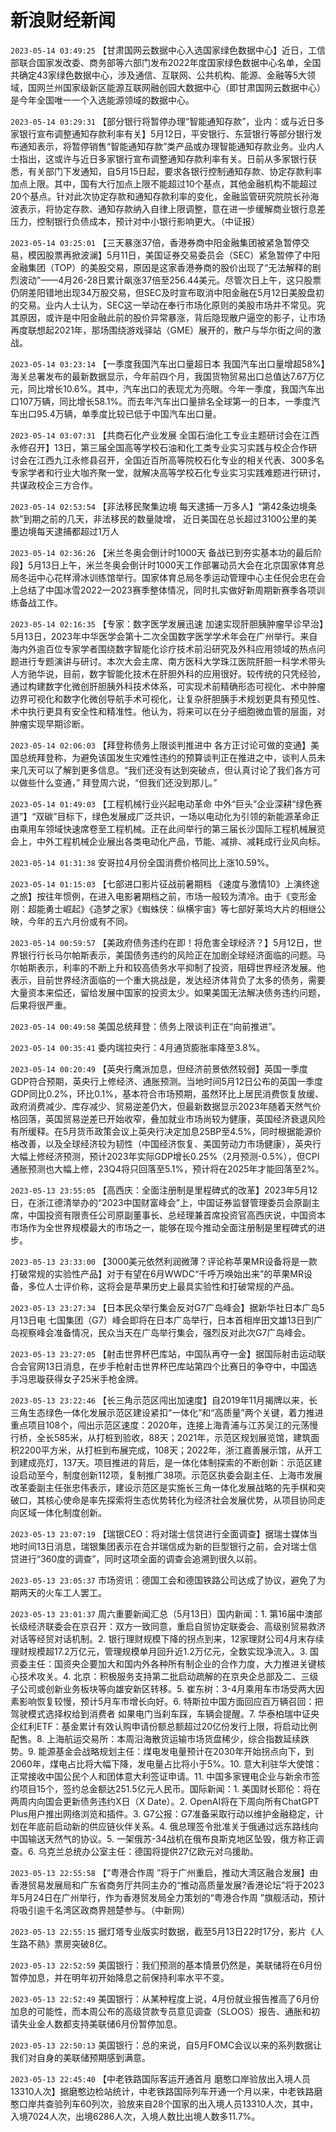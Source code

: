 # 新浪财经新闻
`2023-05-14 03:49:25` 【甘肃国网云数据中心入选国家绿色数据中心】近日，工信部联合国家发改委、商务部等六部门发布2022年度国家绿色数据中心名单，全国共确定43家绿色数据中心，涉及通信、互联网、公共机构、能源、金融等5大领域，国网兰州国家级新区能源互联网融创园大数据中心（即甘肃国网云数据中心）是今年全国唯一一个入选能源领域的数据中心。

`2023-05-14 03:29:31` 【部分银行将暂停办理“智能通知存款”，业内：或与近日多家银行宣布调整通知存款利率有关】5月12日，平安银行、东营银行等部分银行发布通知表示，将暂停销售“智能通知存款”类产品或办理智能通知存款业务。业内人士指出，这或许与近日多家银行宣布调整通知存款利率有关。日前从多家银行获悉，有关部门下发通知，自5月15日起，要求各银行控制通知存款、协定存款利率加点上限。其中，国有大行加点上限不能超过10个基点，其他金融机构不能超过20个基点。针对此次协定存款和通知存款利率的变化，金融监管研究院院长孙海波表示，将协定存款、通知存款纳入自律上限调整，意在进一步缓解商业银行息差压力，控制银行负债成本，预计对中小银行影响更大。（中证报）

`2023-05-14 03:25:01` 【三天暴涨37倍，香港券商中阳金融集团被紧急暂停交易，模因股票再掀波澜】5月11日，美国证券交易委员会（SEC）紧急暂停了中阳金融集团（TOP）的美股交易，原因是这家香港券商的股价出现了“无法解释的剧烈波动”——4月26-28日累计飙涨37倍至256.44美元。尽管次日上午，这只股票仍阴差阳错地出现34万股交易，但SEC及时宣布取消中阳金融在5月12日美股盘初的交易。业内人士认为，SEC这一举动在奉行市场化原则的美股市场并不常见。究其原因，或许是中阳金融此前的股价异常暴涨，背后隐现散户逼空的影子，让市场再度联想起2021年，那场围绕游戏驿站（GME）展开的，散户与华尔街之间的激战。

`2023-05-14 03:23:14` 【一季度我国汽车出口量超日本 我国汽车出口量增超58%】海关总署发布的最新数据显示，今年前四个月，我国货物贸易出口总值达7.67万亿元，同比增长10.6%。其中，汽车出口的表现尤为亮眼。今年一季度，我国汽车出口107万辆，同比增长58.1%。而去年汽车出口量排名全球第一的日本，一季度汽车出口95.4万辆，单季度比较已低于中国汽车出口量。

`2023-05-14 03:07:31` 【共商石化产业发展 全国石油化工专业主题研讨会在江西永修召开】13日，第三届全国高等学校石油和化工类专业实习实践与校企合作研讨会在江西九江永修县召开，全国近百所高等院校石化专业的相关代表、300多名专家学者和行业大咖齐聚一堂，就解决高等学校石化专业实习实践难题进行研讨，共谋政校企三方合作。

`2023-05-14 02:53:54` 【非法移民聚集边境 每天逮捕一万多人】“第42条边境条款”到期之前的几天，非法移民的数量陡增， 近日美国在总长超过3100公里的美墨边境每天逮捕都超过1万人

`2023-05-14 02:36:26` 【米兰冬奥会倒计时1000天 备战已到夯实基本功的最后阶段】5月13日上午，米兰冬奥会倒计时1000天工作部署动员大会在北京国家体育总局冬运中心花样滑冰训练馆举行。国家体育总局冬季运动管理中心主任倪会忠在会上总结了中国冰雪2022—2023赛季整体情况，同时扎实做好新周期新赛季各项训练备战工作。

`2023-05-14 02:16:35` 【专家：数字医学发展迅速 加速实现肝胆胰肿瘤早诊早治】5月13日，2023年中华医学会第十二次全国数字医学学术年会在广州举行。来自海内外逾百位专家学者围绕数字智能化诊疗技术前沿研究及外科应用领域的热点问题进行专题演讲与研讨。本次大会主席、南方医科大学珠江医院肝胆一科学术带头人方驰华说，目前，数字智能化技术在肝胆外科的应用很好。较传统的只凭经验，通过构建数字化微创肝胆胰外科技术体系，可实现术前精确形态可视化、术中肿瘤边界可视化和数字化微创导航手术可视化，让复杂肝胆胰手术规划更具有预见性、术中执行更具有安全性和精准性。他认为，将来可以在分子细胞微血管的层面，对肿瘤实现早期诊断。

`2023-05-14 02:06:03` 【拜登称债务上限谈判推进中 各方正讨论可做的变通】美国总统拜登称，为避免该国发生灾难性违约的预算谈判正在推进之中，谈判人员未来几天可以了解到更多信息。“我们还没有达到突破点，但认真讨论了我们各方可以做些什么变通，” 拜登周六说，“但我们还没到那儿。”

`2023-05-14 01:49:03` 【工程机械行业兴起电动革命 中外“巨头”企业深耕“绿色赛道”】“双碳”目标下，绿色发展成广泛共识，一场以电动化为引领的新能源革命正由乘用车领域快速席卷至工程机械。正在此间举行的第三届长沙国际工程机械展览会上，中外工程机械企业展出各类电动化产品，节能、减排、减耗成行业风向标。

`2023-05-14 01:31:38` 安哥拉4月份全国消费价格同比上涨10.59%。

`2023-05-14 01:15:03` 【七部进口影片征战前暑期档 《速度与激情10》上演终途之旅】按往年惯例，在进入电影暑期档之前，市场一般较为清冷。由于《变形金刚：超能勇士崛起》《造梦之家》《蜘蛛侠：纵横宇宙》等七部好莱坞大片的相继公映，今年的五六月份或有不同。

`2023-05-14 00:59:57` 【美政府债务违约在即！将危害全球经济？】5月12日，世界银行行长马尔帕斯表示，美国债务违约的风险正在加剧全球经济面临的问题。马尔帕斯表示，利率的不断上升和较高债务水平抑制了投资，阻碍世界经济发展。他表示，目前世界经济面临的一个重大挑战是，发达经济体背负了太多的债务，需要大量资本来偿还，留给发展中国家的投资太少。如果美国无法解决债务违约问题，后果将很严重。

`2023-05-14 00:49:58` 美国总统拜登：债务上限谈判正在“向前推进”。

`2023-05-14 00:35:41` 委内瑞拉央行：4月通货膨胀率降至3.8%。

`2023-05-14 00:20:49` 【英央行鹰派加息，但经济前景依然较弱】英国一季度GDP符合预期，英央行上修经济、通胀预测。当地时间5月12日公布的英国一季度GDP同比0.2%，环比0.1%，基本符合市场预期，虽然环比上居民消费恢复放缓、政府消费减少、库存减少、贸易逆差仍大，但最新数据显示2023年随着天然气价格回落，英国贸易逆差已开始收窄，叠加就业市场尚较为健康，英国经济衰退风险有所缓释。在5月货币政策会议上英央行决定加息25BP至4.5%，同时根据能源价格改善，以及全球经济较为韧性（中国经济恢复、美国劳动力市场健康），英央行大幅上修经济预测，预计2023年实际GDP增长0.25%（2月预测-0.5%），但CPI通胀预测也大幅上修，23Q4将只回落至5.1%，预计将在2025年才能回落至2%。

`2023-05-13 23:55:05` 【高西庆：全面注册制是里程碑式的改革】2023年5月12日，在浙江德清举办的“2023中国财富峰会”上，中国证券监督管理委员会原副主席，中国投资有限责任公司原副董事长、总经理兼首席投资官高西庆说，中国资本市场作为全世界规模最大的市场之一，能够在现今推动全面注册制是里程碑式的进步。

`2023-05-13 23:33:00` 【3000美元依然利润微薄？评论称苹果MR设备将是一款打破常规的实验性产品】对于有望在6月WWDC“千呼万唤始出来”的苹果MR设备，多位人士评价称，这将会是苹果历史上最具实验性和打破常规的产品。

`2023-05-13 23:27:34` 【日本民众举行集会反对G7广岛峰会】据新华社日本广岛5月13日电 七国集团（G7）峰会即将在日本广岛举行，日本首相岸田文雄13日到广岛视察峰会准备情况，民众当天在广岛举行集会，强烈反对此次G7广岛峰会。

`2023-05-13 23:27:05` 【射击世界杯巴库站，中国队再夺一金】据国际射击运动联合会官网13日消息，在步手枪射击世界杯巴库站第四个比赛日的争夺中，中国选手冯思璇获得女子25米手枪金牌。

`2023-05-13 23:22:46` 【长三角示范区闯出加速度】自2019年11月揭牌以来，长三角生态绿色一体化发展示范区建设紧扣“一体化”和“高质量”两个关键，着力推进重点项目108个，闯出示范区速度：2020年，连接上海青浦与江苏吴江的元荡慢行桥，全长585米，从打桩到验收，88天；2021年，示范区规划展览馆，建筑面积2200平方米，从打桩到布展完成，108天；2022年，浙江嘉善展示馆，从开工到建成亮灯，137天。项目推进的背后，是一体化体制探索的不断创新：示范区建设启动至今，制度创新112项，复制推广38项。示范区执委会副主任、上海市发展改革委副主任张忠伟表示，建设示范区是实施长三角一体化发展战略的先手棋和突破口，其核心使命是率先探索将生态优势转化为经济社会发展优势，从项目协同走向区域一体化制度创新。

`2023-05-13 23:07:19` 【瑞银CEO：将对瑞士信贷进行全面调查】据瑞士媒体当地时间13日消息，瑞银集团表示在合并瑞信成为新的巨型银行之前，会对瑞士信贷进行“360度的调查”，同时这项全面的调查会追溯到很久以前。

`2023-05-13 23:05:37` 市场资讯：德国工会和德国铁路公司达成了协议，避免了为期两天的火车工人罢工。

`2023-05-13 23:01:37` 周六重要新闻汇总（5月13日）国内新闻：1. 第16届中澳部长级经济联委会在京召开：双方一致同意，重启自贸协定联委会、高级别贸易救济对话等经贸对话机制。2. 银行理财规模下降的拐点到来，12家理财公司4月末存续理财规模超17.2万亿元，管理规模单月回升近1.2万亿元，全数实现净流入。3. 国资委主任：国资央企要加大和国内外各种所有制企业的合作力度，大力推进关键核心技术攻关。4. 北京：积极服务支持第二批启动疏解的在京央企总部及二、三级子公司或创新业务板块等向雄安新区转移。5. 崔东树：3-4月乘用车市场受两大因素影响恢复较慢，预计5月车市增长向好。6. 特斯拉中国方面回应百万辆召回：把驾驶模式选择权给到消费者 如果电门当刹车踩，车辆会提醒。7. 华泰柏瑞中证央企红利ETF：基金累计有效认购申请份额总额超过20亿份发行上限，将启动比例配售。8. 上海航运交易所：本周沿海散货运输市场货盘稀少，综合指数延续跌势。9. 能源基金会战略规划主任：煤电发电量预计在2030年开始拐点向下，到2060年，煤电占比将大幅下降，发电量占比将小于5%。10. 意大利驻华大使馆：正常接收中国公民个人和团体意大利签证申请。11. 中国多家锂电企业与新余市签约项目15个，签约总金额达251.5亿元人民币。国际新闻：1. 美国财长耶伦：将在两周内向国会更新债务违约X日（X Date）。2. OpenAI将在下周向所有ChatGPT Plus用户推出网络浏览和插件。3. G7公报：G7准备采取行动以维护金融稳定，计划在年底前启动新的供应链伙伴关系。4. 俄总理签令批准关于俄通过远东路线向中国输送天然气的协议。5. 一架俄苏-34战机在俄布良斯克地区坠毁，俄方称正调查。6. 乌克兰总统办公室主任：德国将提供27亿欧元对乌援助。

`2023-05-13 22:55:58` 【“粤港合作周 ”将于广州重启，推动大湾区融合发展】由香港贸易发展局和广东省商务厅共同主办的“推动高质量发展?香港论坛”将于2023年5月24日在广州举行，作为香港贸发局全力策划的“粤港合作周 ”旗舰活动，预计将吸引逾千名湾区政商界翘楚参与。（中新网）

`2023-05-13 22:55:15` 据灯塔专业版实时数据，截至5月13日22时17分，影片《人生路不熟》票房突破8亿。

`2023-05-13 22:52:59` 美国银行：我们预测的基本情景仍然是，美联储将在6月份暂停加息，并在明年初开始降息之前保持利率水平不变。

`2023-05-13 22:52:49` 美国银行：从某种程度上说，4月份就业报告推高了6月份加息的可能性，而本周公布的高级贷款专员意见调查（SLOOS）报告、通胀和初请失业金人数都支持美联储6月份暂停加息。

`2023-05-13 22:50:13` 美国银行：总的来说，自5月FOMC会议以来的系列数据让我们对自身的美联储预期感到满意。

`2023-05-13 22:45:40` 【中老铁路国际客运开通首月 磨憨口岸验放出入境人员13310人次】据磨憨边检站统计，中老铁路国际列车开通一个月以来，中老铁路磨憨口岸共查验列车60列次，验放来自28个国家的出入境人员13310人次，其中，入境7024人次，出境6286人次，入境人数比出境人数多11.7%。

